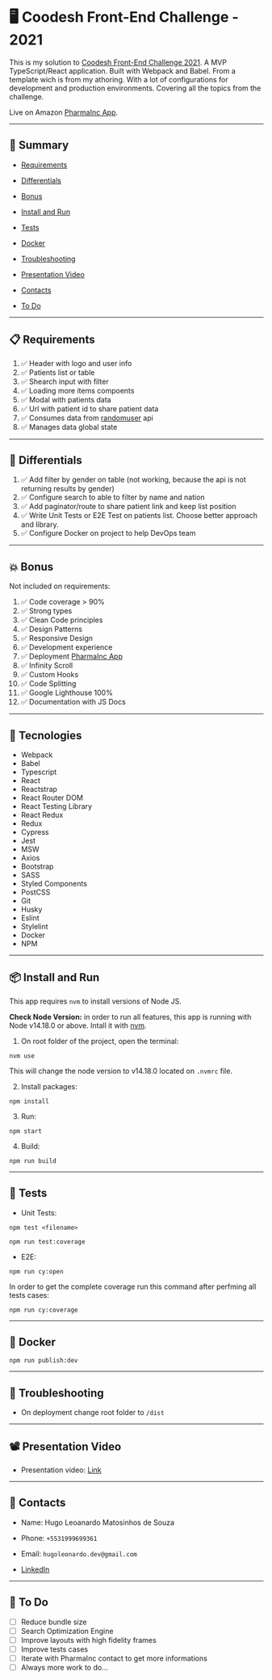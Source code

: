 # 🖥 Coodesh Front-End Challenge - 2021

This is my solution to [Coodesh Front-End Challenge 2021](https://lab.coodesh.com/public-challenges/front-end-challenge-2021).
A MVP TypeScript/React application. Built with Webpack and Babel. From a template wich is from my athoring.
With a lot of configurations for development and production environments. Covering all the topics from the challenge.

Live on Amazon [PharmaInc App](https://production.d3as0y73pcox7w.amplifyapp.com/).

---

## 📜 Summary

- [Requirements](#-requirements)

- [Differentials](#-differentials)

- [Bonus](#-bonus)

- [Install and Run](#-install-and-run)

- [Tests](#-tests)

- [Docker](#-docker)

- [Troubleshooting](#-troubleshooting)

- [Presentation Video](#-presentation-video)

- [Contacts](#-contacts)

- [To Do](#-to-do)

---

## 📋 Requirements

1. ✅ Header with logo and user info
2. ✅ Patients list or table
3. ✅ Shearch input with filter
4. ✅ Loading more items compoents
5. ✅ Modal with patients data
6. ✅ Url with patient id to share patient data
7. ✅ Consumes data from [randomuser](https://randomuser.me/documentation/) api
8. ✅ Manages data global state

---

## 🌟 Differentials

1. ✅ Add filter by gender on table (not working, because the api is not returning results by gender)
2. ✅ Configure search to able to filter by name and nation
3. ✅ Add paginator/route to share patient link and keep list position
4. ✅ Write Unit Tests or E2E Test on patients list. Choose better approach and library.
5. ✅ Configure Docker on project to help DevOps team

---

## 💥 Bonus

Not included on requirements:

01. ✅ Code coverage > 90%
02. ✅ Strong types
03. ✅ Clean Code principles
04. ✅ Design Patterns
06. ✅ Responsive Design
05. ✅ Development experience
07. ✅ Deployment [PharmaInc App](https://production.d3as0y73pcox7w.amplifyapp.com/)
08. ✅ Infinity Scroll
09. ✅ Custom Hooks
10. ✅ Code Splitting
11. ✅ Google Lighthouse 100%
12. ✅ Documentation with JS Docs

---

## 🧐 Tecnologies

* Webpack
* Babel
* Typescript
* React
* Reactstrap
* React Router DOM
* React Testing Library
* React Redux
* Redux
* Cypress
* Jest
* MSW
* Axios
* Bootstrap
* SASS
* Styled Components
* PostCSS
* Git
* Husky
* Eslint
* Stylelint
* Docker
* NPM

---

## 📦 Install and Run

This app requires `nvm` to install versions of Node JS.

**Check Node Version:** in order to run all features, this app is running with Node v14.18.0 or above. Intall it with [nvm](https://github.com/nvm-sh/nvm).

1) On root folder of the project, open the terminal:

```
nvm use
```

This will change the node version to v14.18.0 located on `.nvmrc` file.

2) Install packages:

```
npm install
```

3) Run:

```
npm start
```

4) Build:

```
npm run build
```

---

## 🧪 Tests

* Unit Tests:

```
npm test <filename>
```

```
npm run test:coverage
```

* E2E:

```
npm run cy:open
```

In order to get the complete coverage run this command after perfming all tests cases:

```
npm run cy:coverage
```

---

## 🐋 Docker

```
npm run publish:dev
```

---

## 🔧 Troubleshooting

-   On deployment change root folder to `/dist`

---

## 📽 Presentation Video
-   Presentation video: [Link](https://www.loom.com/share/393e18e6b185435db27f44a85204a49c)

---

## 📡 Contacts

-   Name: Hugo Leoanardo Matosinhos de Souza
-   Phone: `+5531999699361`
-   Email: `hugoleonardo.dev@gmail.com`

-   [LinkedIn](https://www.linkedin.com/in/hugo-leonardo-matosinhos-de-souza/)

---

## 🔖 To Do

- [ ] Reduce bundle size
- [ ] Search Optimization Engine
- [ ] Improve layouts with high fidelity frames
- [ ] Improve tests cases
- [ ] Iterate with PharmaInc contact to get more informations
- [ ] Always more work to do...
